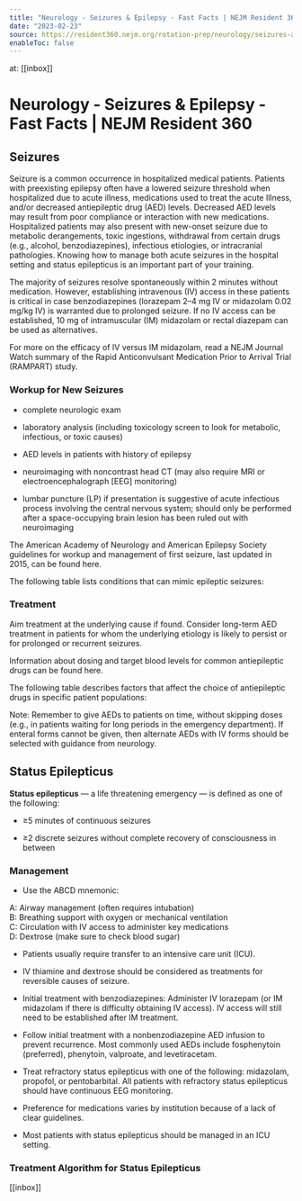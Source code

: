 ```yaml
---
title: "Neurology - Seizures & Epilepsy - Fast Facts | NEJM Resident 360"
date: "2023-02-23"
source: https://resident360.nejm.org/rotation-prep/neurology/seizures-and-epilepsy/fast-facts
enableToc: false
---
```


at: [[inbox]]

# Neurology - Seizures & Epilepsy - Fast Facts | NEJM Resident 360
## Seizures

Seizure is a common occurrence in hospitalized medical patients. Patients with preexisting epilepsy often have a lowered seizure threshold when hospitalized due to acute illness, medications used to treat the acute Illness, and/or decreased antiepileptic drug (AED) levels. Decreased AED levels may result from poor compliance or interaction with new medications. Hospitalized patients may also present with new-onset seizure due to metabolic derangements, toxic ingestions, withdrawal from certain drugs (e.g., alcohol, benzodiazepines), infectious etiologies, or intracranial pathologies. Knowing how to manage both acute seizures in the hospital setting and status epilepticus is an important part of your training.

The majority of seizures resolve spontaneously within 2 minutes without medication. However, establishing intravenous (IV) access in these patients is critical in case benzodiazepines (lorazepam 2–4 mg IV or midazolam 0.02 mg/kg IV) is warranted due to prolonged seizure. If no IV access can be established, 10 mg of intramuscular (IM) midazolam or rectal diazepam can be used as alternatives.

For more on the efficacy of IV versus IM midazolam, read a NEJM Journal Watch summary of the Rapid Anticonvulsant Medication Prior to Arrival Trial (RAMPART) study.

### Workup for New Seizures

*   complete neurologic exam
    
*   laboratory analysis (including toxicology screen to look for metabolic, infectious, or toxic causes)
    
*   AED levels in patients with history of epilepsy
    
*   neuroimaging with noncontrast head CT (may also require MRI or electroencephalograph [EEG] monitoring)
    
*   lumbar puncture (LP) if presentation is suggestive of acute infectious process involving the central nervous system; should only be performed after a space-occupying brain lesion has been ruled out with neuroimaging  
      
    

The American Academy of Neurology and American Epilepsy Society guidelines for workup and management of first seizure, last updated in 2015, can be found here.

The following table lists conditions that can mimic epileptic seizures:

### **Treatment**

Aim treatment at the underlying cause if found. Consider long-term AED treatment in patients for whom the underlying etiology is likely to persist or for prolonged or recurrent seizures.

Information about dosing and target blood levels for common antiepileptic drugs can be found here.

The following table describes factors that affect the choice of antiepileptic drugs in specific patient populations:

  

Note: Remember to give AEDs to patients on time, without skipping doses (e.g., in patients waiting for long periods in the emergency department). If enteral forms cannot be given, then alternate AEDs with IV forms should be selected with guidance from neurology.

## Status Epilepticus

**Status epilepticus** — a life threatening emergency — is defined as one of the following:

*   ≥5 minutes of continuous seizures
    
*   ≥2 discrete seizures without complete recovery of consciousness in between  
      
    

### **Management**

*   Use the ABCD mnemonic:
    

  
A: Airway management (often requires intubation)  
B: Breathing support with oxygen or mechanical ventilation  
C: Circulation with IV access to administer key medications  
D: Dextrose (make sure to check blood sugar)

*   Patients usually require transfer to an intensive care unit (ICU).
    
*   IV thiamine and dextrose should be considered as treatments for reversible causes of seizure.
    
*   Initial treatment with benzodiazepines: Administer IV lorazepam (or IM midazolam if there is difficulty obtaining IV access). IV access will still need to be established after IM treatment.
    
*   Follow initial treatment with a nonbenzodiazepine AED infusion to prevent recurrence. Most commonly used AEDs include fosphenytoin (preferred), phenytoin, valproate, and levetiracetam.
    
*   Treat refractory status epilepticus with one of the following: midazolam, propofol, or pentobarbital. All patients with refractory status epilepticus should have continuous EEG monitoring.
    
*   Preference for medications varies by institution because of a lack of clear guidelines.
    
*   Most patients with status epilepticus should be managed in an ICU setting.  
      
    

### Treatment Algorithm for Status Epilepticus

[[inbox]]